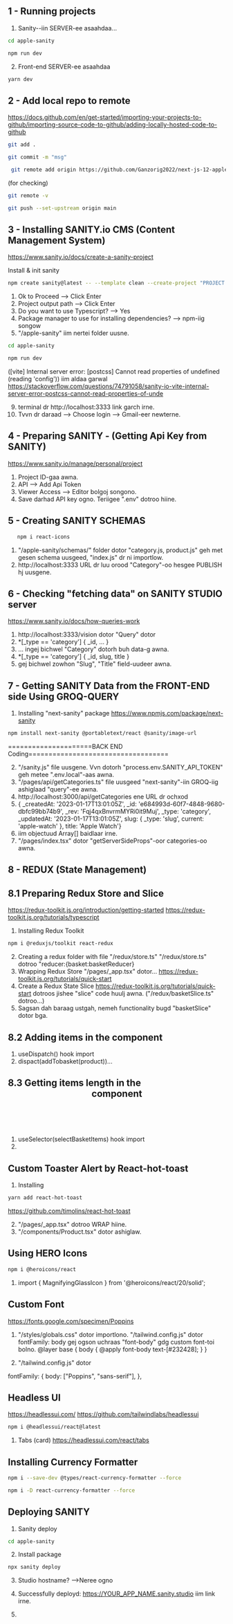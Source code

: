 ## 1 - Running projects

1. Sanity--iin SERVER-ee asaahdaa...

```bash
cd apple-sanity
```

```bash
npm run dev
```

2. Front-end SERVER-ee asaahdaa

```bash
yarn dev
```

## 2 - Add local repo to remote

https://docs.github.com/en/get-started/importing-your-projects-to-github/importing-source-code-to-github/adding-locally-hosted-code-to-github

```bash
git add .
```

```bash
git commit -m "msg"
```

```bash
 git remote add origin https://github.com/Ganzorig2022/next-js-12-apple-clone.git
```

(for checking)

```bash
git remote -v
```

```bash
git push --set-upstream origin main
```

## 3 - Installing SANITY.io CMS (Content Management System)

https://www.sanity.io/docs/create-a-sanity-project

Install & init sanity

```bash
npm create sanity@latest -- --template clean --create-project "PROJECT NAME HERE" --dataset production
```

1. Ok to Proceed --> Click Enter
2. Project output path --> Click Enter
3. Do you want to use Typescript? --> Yes
4. Package manager to use for installing dependencies? --> npm-iig songow
5. "/apple-sanity" iim nertei folder uusne.

```bash
cd apple-sanity
```

```bash
npm run dev
```

([vite] Internal server error: [postcss] Cannot read properties of
undefined (reading 'config'))
iim aldaa garwal
https://stackoverflow.com/questions/74791058/sanity-io-vite-internal-server-error-postcss-cannot-read-properties-of-unde

9. terminal dr http://localhost:3333 link garch irne.
10. Tvvn dr daraad --> Choose login --> Gmail-eer newterne.

## 4 - Preparing SANITY - (Getting Api Key from SANITY)

https://www.sanity.io/manage/personal/project

1. Project ID-gaa awna.
2. API --> Add Api Token
3. Viewer Access --> Editor bolgoj songono.
4. Save darhad API key ogno. Teriigee ".env" dotroo hiine.

## 5 - Creating SANITY SCHEMAS

```bash
   npm i react-icons
```

1. "/apple-sanity/schemas/" folder dotor "category.js, product.js" geh met gesen schema uusgeed, "index.js" dr ni importlow.
2. http://localhost:3333 URL dr luu orood "Category"-oo hesgee PUBLISH hj uusgene.

## 6 - Checking "fetching data" on SANITY STUDIO server

https://www.sanity.io/docs/how-queries-work

1. http://localhost:3333/vision dotor "Query" dotor
2. \*[_type == 'category'] {
   \_id,
   ...
   }
3. ... ingej bichwel "Category" dotorh buh data-g awna.
4. \*[_type == 'category'] {
   \_id,
   slug, title
   }
5. gej bichwel zowhon "Slug", "Title" field-uudeer awna.

## 7 - Getting SANITY Data from the FRONT-END side Using GROQ-QUERY

1. Installing "next-sanity" package
   https://www.npmjs.com/package/next-sanity

```bash
npm install next-sanity @portabletext/react @sanity/image-url
```

=====================BACK END Coding===================================

2. "/sanity.js" file uusgene. Vvn dotorh "process.env.SANITY_API_TOKEN" geh metee ".env.local"-aas awna.
3. "/pages/api/getCategories.ts" file uusgeed "next-sanity"-iin GROQ-iig ashiglaad "query"-ee awna.
4. http://localhost:3000/api/getCategories ene URL dr ochxod
5. {
   \_createdAt: '2023-01-17T13:01:05Z',
   \_id: 'e684993d-60f7-4848-9680-dbfc99bb74b9',
   \_rev: 'Fqj4qxBnvrmMYRi0it9Muj',
   \_type: 'category',
   \_updatedAt: '2023-01-17T13:01:05Z',
   slug: { \_type: 'slug', current: 'apple-watch' },
   title: 'Apple Watch'}
6. iim objectuud Array[] baidlaar irne.
7. "/pages/index.tsx" dotor "getServerSideProps"-oor categories-oo awna.

## 8 - REDUX (State Management)

## 8.1 Preparing Redux Store and Slice

https://redux-toolkit.js.org/introduction/getting-started
https://redux-toolkit.js.org/tutorials/typescript

1. Installing Redux Toolkit

```bash
npm i @reduxjs/toolkit react-redux
```

2. Creating a redux folder with file "/redux/store.ts"
   "/redux/store.ts" dotroo "reducer:{basket:basketReducer}
3. Wrapping Redux Store
   "/pages/\_app.tsx" dotor...
   https://redux-toolkit.js.org/tutorials/quick-start
4. Create a Redux State Slice
   https://redux-toolkit.js.org/tutorials/quick-start dotroos jishee "slice" code huulj awna. ("/redux/basketSlice.ts" dotroo...)
5. Sagsan dah baraag ustgah, nemeh functionality bugd "basketSlice" dotor bga.

## 8.2 Adding items in the <Product/> component

1. useDispatch() hook import
2. dispact(addTobasket(product))...

## 8.3 Getting items length in the <Header/> component

1. useSelector(selectBasketItems) hook import
2.

## Custom Toaster Alert by React-hot-toast

1. Installing

```bash
yarn add react-hot-toast
```

https://github.com/timolins/react-hot-toast

2. "/pages/\_app.tsx" dotroo WRAP hiine.
3. "/components/Product.tsx" dotor ashiglaw.

## Using HERO Icons

```bash
npm i @heroicons/react
```

1. import { MagnifyingGlassIcon } from '@heroicons/react/20/solid';

## Custom Font

https://fonts.google.com/specimen/Poppins

1. "/styles/globals.css" dotor importlono. "/tailwind.config.js" dotor fontFamily: body gej ogson uchraas "font-body" gdg custom font-toi bolno.
   @layer base {
   body {
   @apply font-body text-[#232428];
   }
   }

2. "/tailwind.config.js" dotor

fontFamily: {
body: ["Poppins", "sans-serif"],
},

## Headless UI

https://headlessui.com/
https://github.com/tailwindlabs/headlessui

```bash
npm i @headlessui/react@latest
```

1. Tabs (card)
   https://headlessui.com/react/tabs

## Installing Currency Formatter

```bash
npm i --save-dev @types/react-currency-formatter --force
```

```bash
npm i -D react-currency-formatter --force
```

## Deploying SANITY

1. Sanity deploy

```bash
cd apple-sanity
```

2. Install package

```bash
npx sanity deploy
```

3.  Studio hostname? -->Neree ogno

4.  Successfully deployd: https://YOUR_APP_NAME.sanity.studio iim link irne.
5.
